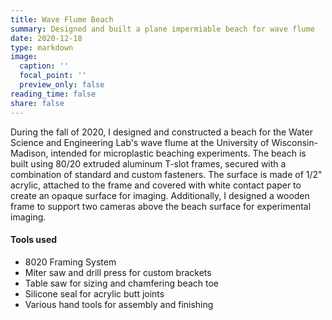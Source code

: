 ```yaml
---
title: Wave Flume Beach
summary: Designed and built a plane impermiable beach for wave flume
date: 2020-12-18
type: markdown
image:
  caption: ''
  focal_point: ''
  preview_only: false
reading_time: false
share: false
---
```


During the fall of 2020, I designed and constructed a beach for the Water Science and Engineering Lab's wave flume at the University of Wisconsin-Madison, intended for microplastic beaching experiments. The beach is built using 80/20 extruded aluminum T-slot frames, secured with a combination of standard and custom fasteners. The surface is made of 1/2" acrylic, attached to the frame and covered with white contact paper to create an opaque surface for imaging. Additionally, I designed a wooden frame to support two cameras above the beach surface for experimental imaging.

#### Tools used
- 8020 Framing System
- Miter saw and drill press for custom brackets
- Table saw for sizing and chamfering beach toe
- Silicone seal for acrylic butt joints
- Various hand tools for assembly and finishing